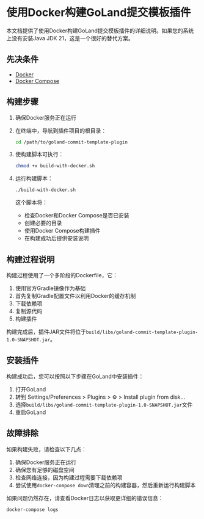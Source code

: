 # 使用Docker构建GoLand提交模板插件

本文档提供了使用Docker构建GoLand提交模板插件的详细说明。如果您的系统上没有安装Java JDK 21，这是一个很好的替代方案。

## 先决条件

- [Docker](https://docs.docker.com/get-docker/)
- [Docker Compose](https://docs.docker.com/compose/install/)

## 构建步骤

1. 确保Docker服务正在运行

2. 在终端中，导航到插件项目的根目录：

   ```bash
   cd /path/to/goland-commit-template-plugin
   ```

3. 使构建脚本可执行：

   ```bash
   chmod +x build-with-docker.sh
   ```

4. 运行构建脚本：

   ```bash
   ./build-with-docker.sh
   ```

   这个脚本将：
   - 检查Docker和Docker Compose是否已安装
   - 创建必要的目录
   - 使用Docker Compose构建插件
   - 在构建成功后提供安装说明

## 构建过程说明

构建过程使用了一个多阶段的Dockerfile，它：

1. 使用官方Gradle镜像作为基础
2. 首先复制Gradle配置文件以利用Docker的缓存机制
3. 下载依赖项
4. 复制源代码
5. 构建插件

构建完成后，插件JAR文件将位于`build/libs/goland-commit-template-plugin-1.0-SNAPSHOT.jar`。

## 安装插件

构建成功后，您可以按照以下步骤在GoLand中安装插件：

1. 打开GoLand
2. 转到 Settings/Preferences > Plugins > ⚙️ > Install plugin from disk...
3. 选择`build/libs/goland-commit-template-plugin-1.0-SNAPSHOT.jar`文件
4. 重启GoLand

## 故障排除

如果构建失败，请检查以下几点：

1. 确保Docker服务正在运行
2. 确保您有足够的磁盘空间
3. 检查网络连接，因为构建过程需要下载依赖项
4. 尝试使用`docker-compose down`清理之前的构建容器，然后重新运行构建脚本

如果问题仍然存在，请查看Docker日志以获取更详细的错误信息：

```bash
docker-compose logs
```